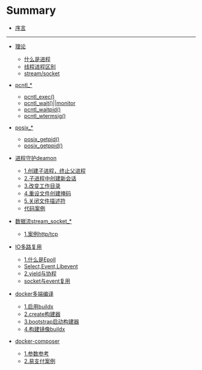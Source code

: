 # Summary

- [序言](start.md)
  
---

- [理论]( )
  - [什么是进程](./process/3.md)
  - [线程进程区别](./process/1.md)
  - [stream/socket](./process/2.md)

- [pcntl_*]()
  - [pcntl_exec()](./pcntl_exec/1.md)
  - [pcntl_wait()||monitor](./pcntl_wait/pcntl_wait.md)
  - [pcntl_waitpid()](./pcntl_wait/pcntl_waitpid.md)
  - [pcntl_wtermsig()](./pcntl_wait/pcntl_wtermsig.md)
- [posix_*]()
  - [posix_getpid()](./posix/posix_getpid.md)
  - [posix_getppid()](./posix/posix_getppid.md)
- [进程守护deamon]()
  - [1.创建子进程，终止父进程](./daemon/1.md)
  - [2.子进程中创建新会话](./daemon/2.md)
  - [3.改变工作目录](./daemon/3.md)
  - [4.重设文件创建掩码](./daemon/4.md)
  - [5.关闭文件描述符](./daemon/5.md)
  - [代码案例](./daemon/code.md)
- [数据流stream_socket_*]()
  - [1.案例http/tcp](./stream_socket/http.md)
  
- [IO多路复用]()
  - [1.什么是Epoll](epoll/epoll.md)
  - [Select,Event,Libevent](./epoll/event_types.md)
  - [2.yield与协程](./epoll/yield.md)
  - [socket与event复用](./epoll/socket_event.md)

  
- [docker多端编译]()
  - [1.启用buildx](./dockerbuildx/enalble.md)
  - [2.create构建器](./dockerbuildx/create.md)
  - [3.bootstrap启动构建器](./dockerbuildx/bootstrap.md)
  - [4.构建镜像buildx](./dockerbuildx/buildx.md)
  
- [docker-composer]()
  - [1.参数参考](./docker-composer/argv.md)
  - [2.易支付案例](./docker-composer/epay.md)
